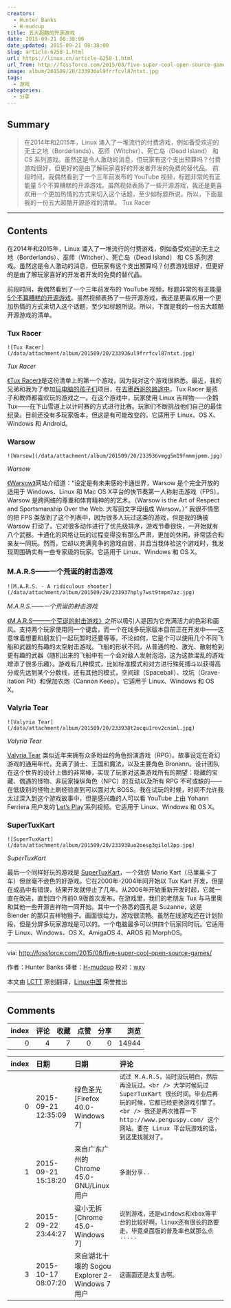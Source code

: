 ```yaml
---
creators:
  - Hunter Banks
  - H-mudcup
title: 五大超酷的开源游戏
date: 2015-09-21 08:38:00
date_updated: 2015-09-21 08:38:00
slug: article-6258-1.html
url: https://linux.cn/article-6258-1.html
url_from: http://fossforce.com/2015/08/five-super-cool-open-source-games/
image: album/201509/20/233936ul9frrfcvl87ntxt.jpg
tags:
  - 游戏
categories:
  - 分享
---
```


## Summary

> 在2014年和2015年，Linux 涌入了一堆流行的付费游戏，例如备受欢迎的无主之地（Borderlands）、巫师（Witcher）、死亡岛（Dead Island） 和 CS 系列游戏。虽然这是令人激动的消息，但玩家有这个支出预算吗？付费游戏很好，但更好的是由了解玩家喜好的开发者开发的免费的替代品。 前段时间，我偶然看到了一个三年前发布的 YouTube 视频，标题非常的有正能量 5个不算糟糕的开源游戏。虽然视频表扬了一些开源游戏，我还是更喜欢用一个更加热情的方式来切入这个话题，至少如标题所说。所以，下面是我的一份五大超酷开源游戏的清单。 Tux Racer

***

<!-- more -->

## Contents

在2014年和2015年，Linux 涌入了一堆流行的付费游戏，例如备受欢迎的无主之地（Borderlands）、巫师（Witcher）、死亡岛（Dead Island） 和 CS 系列游戏。虽然这是令人激动的消息，但玩家有这个支出预算吗？付费游戏很好，但更好的是由了解玩家喜好的开发者开发的免费的替代品。

前段时间，我偶然看到了一个三年前发布的 YouTube 视频，标题非常的有正能量 [5个不算糟糕的开源游戏](https://www.youtube.com/watch?v=BEKVl-XtOP8)。虽然视频表扬了一些开源游戏，我还是更喜欢用一个更加热情的方式来切入这个话题，至少如标题所说。所以，下面是我的一份五大超酷开源游戏的清单。

### Tux Racer

`![Tux Racer](/data/attachment/album/201509/20/233936ul9frrfcvl87ntxt.jpg)`

*Tux Racer*

[《Tux Racer》](http://tuxracer.sourceforge.net/download.html)是这份清单上的第一个游戏，因为我对这个游戏很熟悉。最近，我的兄弟和我为了参加[玩电脑的孩子们](http://www.kidsoncomputers.org/an-amazing-week-in-oaxaca)项目，在[去墨西哥的路途中](http://fossforce.com/2015/07/banks-family-values-texas-linux-fest/)，Tux Racer 是孩子和教师都喜欢玩的游戏之一。在这个游戏中，玩家使用 Linux 吉祥物——企鹅 Tux——在下山雪道上以计时赛的方式进行比赛。玩家们不断挑战他们自己的最佳纪录。目前还没有多玩家版本，但这是有可能改变的。它适用于 Linux、OS X、Windows 和 Android。

### Warsow

`![Warsow](/data/attachment/album/201509/20/233936vmgg5m19fmmmjpmm.jpg)`

*Warsow*

[《Warsow》](https://www.warsow.net/download)网站介绍道：“设定是有未来感的卡通世界，Warsow 是个完全开放的适用于 Windows、Linux 和 Mac OS X平台的快节奏第一人称射击游戏（FPS）。Warsow 是跨网络的尊重和体育精神的的艺术。（Warsow is the Art of Respect and Sportsmanship Over the Web. 大写回文字母组成 Warsow。）” 我很不情愿的把 FPS 类放到了这个列表中，因为很多人玩过这类的游戏，但是我的确被 Warsow 打动了。它对很多动作进行了优先级排序，游戏节奏很快，一开始就有八个武器。卡通化的风格让玩的过程变得没有那么严肃，更加的休闲，非常适合和亲友一同玩。然而，它却以充满竞争的游戏自居，并且当我体验这个游戏时，我发现周围确实有一些专家级的玩家。它适用于 Linux、Windows 和 OS X。

### M.A.R.S——一个荒诞的射击游戏

`![M.A.R.S. - A ridiculous shooter](/data/attachment/album/201509/20/233937hply7wst9tmpm7az.jpg)`

*M.A.R.S.——一个荒诞的射击游戏*

[《M.A.R.S——一个荒诞的射击游戏》](http://mars-game.sourceforge.net/)之所以吸引人是因为它充满活力的色彩和画风。支持两个玩家使用同一个键盘，而一个在线多玩家版本目前正在开发中——这意味着想要和朋友们一起玩暂时还要等等。不论如何，它是个可以使用几个不同飞船和武器的有趣的太空射击游戏。飞船的形状不同，从普通的枪、激光、散射枪到更有趣的武器（随机出来的飞船中有一个会对敌人发射泡泡，这为这款混乱的游戏增添了很多乐趣）。游戏有几种模式，比如标准模式和对方进行殊死搏斗以获得高分或先达到某个分数线，还有其他的模式，空间球（Spaceball）、坟坑（Grave-itation Pit）和保加农炮（Cannon Keep）。它适用于 Linux、Windows 和 OS X。

### Valyria Tear

`![Valyria Tear](/data/attachment/album/201509/20/233938t2ocqu1rov2cniml.jpg)`

*Valyria Tear*

[Valyria Tear](http://valyriatear.blogspot.com/) 类似近年来拥有众多粉丝的角色扮演游戏（RPG）。故事设定在奇幻游戏的通用年代，充满了骑士、王国和魔法，以及主要角色 Bronann。设计团队在这个世界的设计上做的非常棒，实现了玩家对这类游戏所有的期望：隐藏的宝藏、偶遇的怪物、非玩家操纵角色（NPC）的互动以及所有 RPG 不可或缺的——在低级别的怪物上刷经验直到可以面对大 BOSS。我在试玩的时候，时间不允许我太过深入到这个游戏故事中，但是感兴趣的人可以看 YouTube 上由 Yohann Ferriera 用户发的‘[Let’s Play](https://www.youtube.com/channel/UCQ5KrSk9EqcT_JixWY2RyMA)’系列视频。它适用于 Linux、Windows 和 OS X。

### SuperTuxKart

`![SuperTuxKart](/data/attachment/album/201509/20/233938uo2oesg3gilol2pp.jpg)`

*SuperTuxKart*

最后一个同样好玩的游戏是 [SuperTuxKart](http://supertuxkart.sourceforge.net/)，一个效仿 Mario Kart（马里奥卡丁车）但丝毫不逊色的好游戏。它在2000年-2004年间开始以 Tux Kart 开发，但是在成品中有错误，结果开发就停止了几年。从2006年开始重新开发时起，它就一直在改进，直到四个月前0.9版首次发布。在游戏里，我们的老朋友 Tux 与马里奥和其他一些开源吉祥物一同开始。其中一个熟悉的面孔是 Suzanne，这是 Blender 的那只吉祥物猴子。画面很给力，游戏很流畅。虽然在线游戏还在计划阶段，但是分屏多玩家游戏是可以的。一个电脑最多可以供四个玩家同时玩。它适用于 Linux、Windows、OS X、AmigaOS 4、AROS 和 MorphOS。

---

via: <http://fossforce.com/2015/08/five-super-cool-open-source-games/>

作者：Hunter Banks 译者：[H-mudcup](https://github.com/H-mudcup) 校对：[wxy](https://github.com/wxy)

本文由 [LCTT](https://github.com/LCTT/TranslateProject) 原创翻译，[Linux中国](https://linux.cn/) 荣誉推出

***

## Comments


|   index |   评论 |   收藏 |   点赞 |   分享 |   浏览 |
|--------:|-------:|-------:|-------:|-------:|-------:|
|       0 |      4 |      7 |      0 |      0 |  14944 |

|   index | 日期                | 日期                                           | 评论                                                                                                                                                                                                                                      |
|--------:|:--------------------|:-----------------------------------------------|:------------------------------------------------------------------------------------------------------------------------------------------------------------------------------------------------------------------------------------------|
|       0 | 2015-09-21 12:35:09 | 绿色圣光 [Firefox 40.0-Windows 7]              | `试过 M.A.R.S，当时没玩明白，然后再没玩过。<br /> 大学时候玩过 SuperTuxKart 很长时间。毕业后再玩的时候，它都已经更换游戏引擎了。<br /> 我还是再次推荐一下 http://www.penguspy.com/ 这个网站。要在 Linux 平台玩游戏的话，到这里找就对了。` |
|       1 | 2015-09-21 15:18:20 | 来自广东广州的 Chrome 45.0-GNU/Linux 用户      | `多谢分享..`                                                                                                                                                                                                                              |
|       2 | 2015-09-22 23:44:27 | 粱小无拆 [Chrome 45.0-Windows 7]               | `说到游戏，还是windows和xbox等平台的比较好啊，linux还有很长的路要走，毕竟桌面版的普及率也就那么点·····`                                                                                                                                   |
|       3 | 2015-10-17 08:07:20 | 来自湖北十堰的 Sogou Explorer 2-Windows 7 用户 | `这画面还是太复古啊。`                                                                                                                                                                                                                    |
